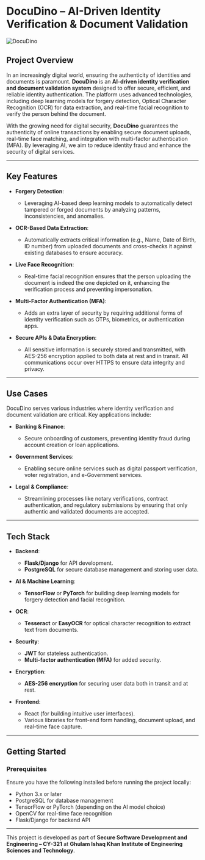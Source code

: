 # DocuDino – AI-Driven Identity Verification & Document Validation
![DocuDino](https://img.shields.io/badge/DocuDino-green?style=for-the-badge&logo=dinosaurs)

## Project Overview

In an increasingly digital world, ensuring the authenticity of identities and documents is paramount. **DocuDino** is an **AI-driven identity verification and document validation system** designed to offer secure, efficient, and reliable identity authentication. The platform uses advanced technologies, including deep learning models for forgery detection, Optical Character Recognition (OCR) for data extraction, and real-time facial recognition to verify the person behind the document.

With the growing need for digital security, **DocuDino** guarantees the authenticity of online transactions by enabling secure document uploads, real-time face matching, and integration with multi-factor authentication (MFA). By leveraging AI, we aim to reduce identity fraud and enhance the security of digital services.

---

## Key Features

- **Forgery Detection**: 
  - Leveraging AI-based deep learning models to automatically detect tampered or forged documents by analyzing patterns, inconsistencies, and anomalies.
  
- **OCR-Based Data Extraction**: 
  - Automatically extracts critical information (e.g., Name, Date of Birth, ID number) from uploaded documents and cross-checks it against existing databases to ensure accuracy.
  
- **Live Face Recognition**: 
  - Real-time facial recognition ensures that the person uploading the document is indeed the one depicted on it, enhancing the verification process and preventing impersonation.
  
- **Multi-Factor Authentication (MFA)**: 
  - Adds an extra layer of security by requiring additional forms of identity verification such as OTPs, biometrics, or authentication apps.
  
- **Secure APIs & Data Encryption**: 
  - All sensitive information is securely stored and transmitted, with AES-256 encryption applied to both data at rest and in transit. All communications occur over HTTPS to ensure data integrity and privacy.

---

## Use Cases

DocuDino serves various industries where identity verification and document validation are critical. Key applications include:

- **Banking & Finance**: 
  - Secure onboarding of customers, preventing identity fraud during account creation or loan applications.
  
- **Government Services**: 
  - Enabling secure online services such as digital passport verification, voter registration, and e-Government services.
  
- **Legal & Compliance**: 
  - Streamlining processes like notary verifications, contract authentication, and regulatory submissions by ensuring that only authentic and validated documents are accepted.

---

## Tech Stack

- **Backend**: 
  - **Flask/Django** for API development.
  - **PostgreSQL** for secure database management and storing user data.
  
- **AI & Machine Learning**: 
  - **TensorFlow** or **PyTorch** for building deep learning models for forgery detection and facial recognition.
  
- **OCR**: 
  - **Tesseract** or **EasyOCR** for optical character recognition to extract text from documents.
  
- **Security**: 
  - **JWT** for stateless authentication.
  - **Multi-factor authentication (MFA)** for added security.

- **Encryption**: 
  - **AES-256 encryption** for securing user data both in transit and at rest.
  
- **Frontend**: 
  - React (for building intuitive user interfaces).
  - Various libraries for front-end form handling, document upload, and real-time face capture.

---

## Getting Started

### Prerequisites

Ensure you have the following installed before running the project locally:

- Python 3.x or later
- PostgreSQL for database management
- TensorFlow or PyTorch (depending on the AI model choice)
- OpenCV for real-time face recognition
- Flask/Django for backend API
---
This project is developed as part of **Secure Software Development and Engineering – CY-321** at **Ghulam Ishaq Khan Institute of Engineering Sciences and Technology**.
